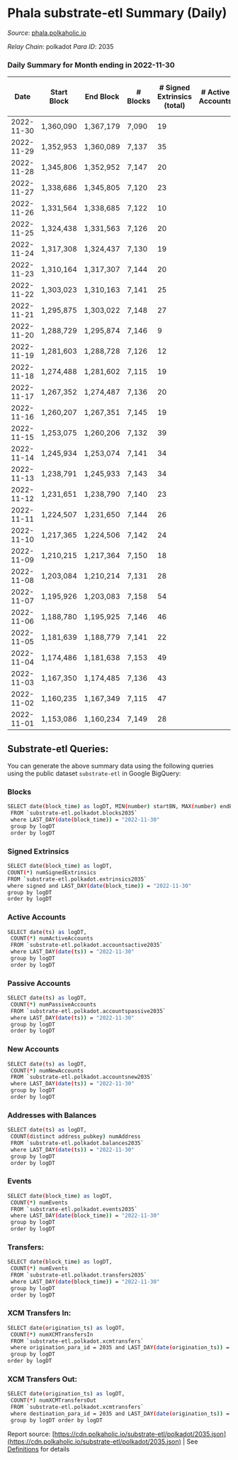 # Phala substrate-etl Summary (Daily)

_Source_: [phala.polkaholic.io](https://phala.polkaholic.io)

*Relay Chain*: polkadot
*Para ID*: 2035



### Daily Summary for Month ending in 2022-11-30


| Date | Start Block | End Block | # Blocks | # Signed Extrinsics (total) | # Active Accounts | # Passive | # New | # Addresses with Balances | # Events | # Transfers | # XCM Transfers In | # XCM Transfers Out | Issues | 
| ---- | ----------- | --------- | -------- | --------------------------- | ----------------- | --------- | ----- | ------------------------- | -------- | ----------- | ------------------ | ------------------- | ------ |
| 2022-11-30 | 1,360,090 | 1,367,179 | 7,090 | 19 |  |  |  | 2,925 | 14,320 | 5 ($546.31) |   |   |  |
| 2022-11-29 | 1,352,953 | 1,360,089 | 7,137 | 35 |  |  |  | 2,923 | 14,506 | 7 ($177.25) | 1 ($151.81) |   |  |
| 2022-11-28 | 1,345,806 | 1,352,952 | 7,147 | 20 |  |  |  | 2,918 | 14,472 | 3 ($47.43) | 3 ($1.86) |   |  |
| 2022-11-27 | 1,338,686 | 1,345,805 | 7,120 | 23 |  |  |  | 2,917 | 14,401 | 7 ($366.60) |   |   |  |
| 2022-11-26 | 1,331,564 | 1,338,685 | 7,122 | 10 |  |  |  | 2,916 | 14,333 | 4 ($315.56) | 1 ($150.08) |   |  |
| 2022-11-25 | 1,324,438 | 1,331,563 | 7,126 | 20 |  |  |  | 2,914 | 14,393 | 4 ($191.03) |   |   |  |
| 2022-11-24 | 1,317,308 | 1,324,437 | 7,130 | 19 |  |  |  | 2,913 | 14,398 | 5 ($342.41) |   |   |  |
| 2022-11-23 | 1,310,164 | 1,317,307 | 7,144 | 20 |  |  |  | 2,911 | 14,449 | 5 ($387.44) | 3 ($308.53) |   |  |
| 2022-11-22 | 1,303,023 | 1,310,163 | 7,141 | 25 |  |  |  | 2,911 | 14,484 | 4 ($1,117.76) | 1 ($0.05) |   |  |
| 2022-11-21 | 1,295,875 | 1,303,022 | 7,148 | 27 |  |  |  | 2,907 | 14,551 | 2 ($4.47) | 5 ($13.48) |   |  |
| 2022-11-20 | 1,288,729 | 1,295,874 | 7,146 | 9 |  |  |  | 2,906 | 14,362 | 2 ($174.29) |   |   |  |
| 2022-11-19 | 1,281,603 | 1,288,728 | 7,126 | 12 |  |  |  | 2,905 | 14,358 | 5 ($955.45) | 2 ($156.44) |   |  |
| 2022-11-18 | 1,274,488 | 1,281,602 | 7,115 | 19 |  |  |  | 2,902 | 14,369 | 5 ($1,295.17) |   |   |  |
| 2022-11-17 | 1,267,352 | 1,274,487 | 7,136 | 20 |  |  |  | 2,900 | 14,435 | 5 ($658.90) | 3 ($362.53) |   |  |
| 2022-11-16 | 1,260,207 | 1,267,351 | 7,145 | 19 |  |  |  | 2,899 | 14,461 | 4 ($747.64) | 2 ($0.10) |   |  |
| 2022-11-15 | 1,253,075 | 1,260,206 | 7,132 | 39 |  |  |  | 2,895 | 14,568 | 17 ($1,741.67) | 1 ($34.46) |   |  |
| 2022-11-14 | 1,245,934 | 1,253,074 | 7,141 | 34 |  |  |  | 2,885 | 14,615 | 10 ($735.45) | 8 ($70.08) |   |  |
| 2022-11-13 | 1,238,791 | 1,245,933 | 7,143 | 34 |  |  |  | 2,880 | 14,560 | 13 ($1,088.80) | 2 ($3.53) |   |  |
| 2022-11-12 | 1,231,651 | 1,238,790 | 7,140 | 23 |  |  |  | 2,868 | 14,460 | 5 ($134.96) | 2 ($101.98) |   |  |
| 2022-11-11 | 1,224,507 | 1,231,650 | 7,144 | 26 |  |  |  | 2,865 | 14,529 | 10 ($1,223.20) | 6 ($22.47) |   |  |
| 2022-11-10 | 1,217,365 | 1,224,506 | 7,142 | 24 |  |  |  | 2,857 | 14,517 | 10 ($2,269.04) | 4 ($1,069.96) |   |  |
| 2022-11-09 | 1,210,215 | 1,217,364 | 7,150 | 18 |  |  |  | 2,854 | 14,435 | 7 ($299.66) |   |   |  |
| 2022-11-08 | 1,203,084 | 1,210,214 | 7,131 | 28 |  |  |  | 2,850 | 14,471 | 8 ($3,278.90) |   |   |  |
| 2022-11-07 | 1,195,926 | 1,203,083 | 7,158 | 54 |  |  |  | 2,847 | 14,706 | 10 ($3,711.09) |   |   |  |
| 2022-11-06 | 1,188,780 | 1,195,925 | 7,146 | 46 |  |  |  | 2,839 | 14,662 | 15 ($2,798.40) | 7 ($1,179.78) |   |  |
| 2022-11-05 | 1,181,639 | 1,188,779 | 7,141 | 22 |  |  |  | 2,831 | 14,458 | 8 ($864.70) | 3 ($25.17) |   |  |
| 2022-11-04 | 1,174,486 | 1,181,638 | 7,153 | 49 |  |  |  | 2,830 | 14,686 | 24 ($5,248.77) | 2 ($26.11) |   |  |
| 2022-11-03 | 1,167,350 | 1,174,485 | 7,136 | 43 |  |  |  | 2,816 | 14,609 | 12 ($7,102.12) | 2 ($272.37) |   |  |
| 2022-11-02 | 1,160,235 | 1,167,349 | 7,115 | 47 |  |  |  | 2,802 | 14,617 | 13 ($1,976.23) | 3 ($158.59) |   |  |
| 2022-11-01 | 1,153,086 | 1,160,234 | 7,149 | 28 |  |  |  | 2,796 | 14,536 | 9 ($2,111.14) | 4 ($665.80) |   |  |

## Substrate-etl Queries:
You can generate the above summary data using the following queries using the public dataset `substrate-etl` in Google BigQuery:

### Blocks
```bash
SELECT date(block_time) as logDT, MIN(number) startBN, MAX(number) endBN, COUNT(*) numBlocks 
 FROM `substrate-etl.polkadot.blocks2035`  
 where LAST_DAY(date(block_time)) = "2022-11-30" 
 group by logDT 
 order by logDT
```

### Signed Extrinsics
```bash
SELECT date(block_time) as logDT, 
COUNT(*) numSignedExtrinsics 
FROM `substrate-etl.polkadot.extrinsics2035`  
where signed and LAST_DAY(date(block_time)) = "2022-11-30" 
group by logDT 
order by logDT
```

### Active Accounts
```bash
SELECT date(ts) as logDT, 
 COUNT(*) numActiveAccounts 
 FROM `substrate-etl.polkadot.accountsactive2035` 
 where LAST_DAY(date(ts)) = "2022-11-30" 
 group by logDT 
 order by logDT
```

### Passive Accounts
```bash
SELECT date(ts) as logDT, 
 COUNT(*) numPassiveAccounts 
 FROM `substrate-etl.polkadot.accountspassive2035` 
 where LAST_DAY(date(ts)) = "2022-11-30" 
 group by logDT 
 order by logDT
```

### New Accounts
```bash
SELECT date(ts) as logDT, 
 COUNT(*) numNewAccounts 
 FROM `substrate-etl.polkadot.accountsnew2035` 
 where LAST_DAY(date(ts)) = "2022-11-30" 
 group by logDT
 order by logDT
```

### Addresses with Balances
```bash
SELECT date(ts) as logDT,
 COUNT(distinct address_pubkey) numAddress 
 FROM `substrate-etl.polkadot.balances2035` 
 where LAST_DAY(date(ts)) = "2022-11-30" 
 group by logDT 
 order by logDT
```

### Events
```bash
SELECT date(block_time) as logDT, 
 COUNT(*) numEvents 
 FROM `substrate-etl.polkadot.events2035` 
 where LAST_DAY(date(block_time)) = "2022-11-30" 
 group by logDT 
 order by logDT
```

### Transfers:
```bash
SELECT date(block_time) as logDT, 
 COUNT(*) numEvents 
 FROM `substrate-etl.polkadot.transfers2035` 
 where LAST_DAY(date(block_time)) = "2022-11-30" 
 group by logDT 
 order by logDT
```

### XCM Transfers In:
```bash
SELECT date(origination_ts) as logDT, 
 COUNT(*) numXCMTransfersIn 
 FROM `substrate-etl.polkadot.xcmtransfers` 
 where origination_para_id = 2035 and LAST_DAY(date(origination_ts)) = "2022-11-30" 
 group by logDT 
order by logDT
```

### XCM Transfers Out:
```bash
SELECT date(origination_ts) as logDT, 
 COUNT(*) numXCMTransfersOut 
 FROM `substrate-etl.polkadot.xcmtransfers` 
 where destination_para_id = 2035 and LAST_DAY(date(origination_ts)) = "2022-11-30" 
 group by logDT order by logDT
```


Report source: [https://cdn.polkaholic.io/substrate-etl/polkadot/2035.json](https://cdn.polkaholic.io/substrate-etl/polkadot/2035.json) | See [Definitions](/DEFINITIONS.md) for details
